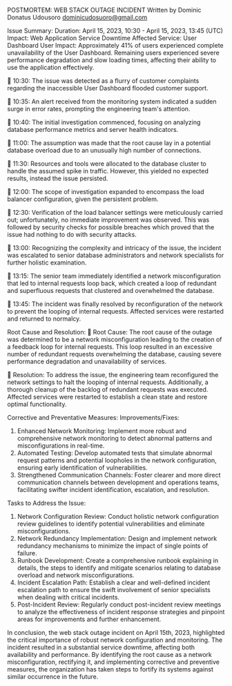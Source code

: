 POSTMORTEM: WEB STACK OUTAGE INCIDENT
Written by 
Dominic Donatus Udousoro
dominicudosuoro@gmail.com

Issue Summary:
Duration: April 15, 2023, 10:30 - April 15, 2023, 13:45 (UTC)
Impact: Web Application Service Downtime
Affected Service: User Dashboard
User Impact: Approximately 41% of users experienced complete unavailability of the User Dashboard. Remaining users experienced severe performance degradation and slow loading times, affecting their ability to use the application effectively.

	10:30: The issue was detected as a flurry of customer complaints regarding the inaccessible User Dashboard flooded customer support.

	10:35: An alert received from the monitoring system indicated a sudden surge in error rates, prompting the engineering team's attention.

	10:40: The initial investigation commenced, focusing on analyzing database performance metrics and server health indicators.

	11:00: The assumption was made that the root cause lay in a potential database overload due to an unusually high number of connections.

	11:30: Resources and tools were allocated to the database cluster to handle the assumed spike in traffic. However, this yielded no expected results, instead the issue persisted.

	12:00: The scope of investigation expanded to encompass the load balancer configuration, given the persistent problem.

	12:30: Verification of the load balancer settings were meticulously carried out; unfortunately, no immediate improvement was observed. This was followed by security checks for possible breaches which proved that the issue had nothing to do with security attacks.

	13:00: Recognizing the complexity and intricacy of the issue, the incident was escalated to senior database administrators and network specialists for further holistic examination.

	13:15: The senior team immediately identified a network misconfiguration that led to internal requests loop back, which created a loop of redundant and superfluous requests that clustered and overwhelmed the database.

	13:45: The incident was finally resolved by reconfiguration of the network to prevent the looping of internal requests. Affected services were restarted and returned to normalcy.

Root Cause and Resolution:
	Root Cause: The root cause of the outage was determined to be a network misconfiguration leading to the creation of a feedback loop for internal requests. This loop resulted in an excessive number of redundant requests overwhelming the database, causing severe performance degradation and unavailability of services.

	Resolution: To address the issue, the engineering team reconfigured the network settings to halt the looping of internal requests. Additionally, a thorough cleanup of the backlog of redundant requests was executed. Affected services were restarted to establish a clean state and restore optimal functionality.

Corrective and Preventative Measures:
Improvements/Fixes:
1. Enhanced Network Monitoring: Implement more robust and comprehensive network monitoring to detect abnormal patterns and misconfigurations in real-time.
2. Automated Testing: Develop automated tests that simulate abnormal request patterns and potential loopholes in the network configuration, ensuring early identification of vulnerabilities.
3. Strengthened Communication Channels: Foster clearer and more direct communication channels between development and operations teams, facilitating swifter incident identification, escalation, and resolution.

Tasks to Address the Issue:
1. Network Configuration Review: Conduct holistic network configuration review guidelines to identify potential vulnerabilities and eliminate misconfigurations.
2. Network Redundancy Implementation: Design and implement network redundancy mechanisms to minimize the impact of single points of failure.
3. Runbook Development: Create a comprehensive runbook explaining in details, the steps to identify and mitigate scenarios relating to database overload and network misconfigurations.
4. Incident Escalation Path: Establish a clear and well-defined incident escalation path to ensure the swift involvement of senior specialists when dealing with critical incidents.
5. Post-Incident Review: Regularly conduct post-incident review meetings to analyze the effectiveness of incident response strategies and pinpoint areas for improvements and further enhancement.

In conclusion, the web stack outage incident on April 15th, 2023, highlighted the critical importance of robust network configuration and monitoring. The incident resulted in a substantial service downtime, affecting both availability and performance. By identifying the root cause as a network misconfiguration, rectifying it, and implementing corrective and preventive measures, the organization has taken steps to fortify its systems against similar occurrence in the future.

